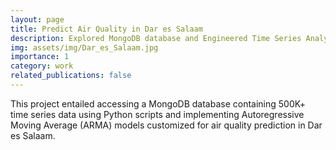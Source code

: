 ```yaml
---
layout: page
title: Predict Air Quality in Dar es Salaam
description: Explored MongoDB database and Engineered Time Series Analysis 
img: assets/img/Dar_es_Salaam.jpg
importance: 1
category: work
related_publications: false
---
```


This project entailed accessing a MongoDB database containing 500K+ time series data using Python scripts and implementing Autoregressive Moving Average (ARMA) models customized for air quality prediction in Dar es Salaam.
